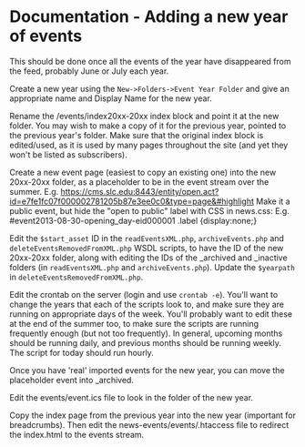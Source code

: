 # Documentation - Adding a new year of events

This should be done once all the events of the year have disappeared from the feed, probably June or July each year.

Create a new year using the `New->Folders->Event Year Folder` and give an appropriate name and Display Name for the new year.

Rename the /events/index20xx-20xx index block and point it at the new folder. You may wish to make a copy of it for the previous year, pointed to the previous year's folder. Make sure that the original index block is edited/used, as it is used by many pages throughout the site (and yet they won't be listed as subscribers).

Create a new event page (easiest to copy an existing one) into the new 20xx-20xx folder, as a placeholder to be in the event stream over the summer.
E.g. https://cms.slc.edu:8443/entity/open.act?id=e7fe1fc07f000002781205b87e3ee0c0&type=page&#highlight
Make it a public event, but hide the "open to public" label with CSS in news.css:
E.g. #event2013-08-30-opening_day-eid000001 .label {display:none;}

Edit the `$start_asset` ID in the `readEventsXML.php`, `archiveEvents.php` and `deleteEventsRemovedFromXML.php` WSDL scripts, to have the ID of the new 20xx-20xx folder, along with editing the IDs of the _archived and _inactive folders (in `readEventsXML.php` and `archiveEvents.php`).
Update the `$yearpath` in `deleteEventsRemovedFromXML.php`.

Edit the crontab on the server (login and use `crontab -e`). You'll want to change the years that each of the scripts look to, and make sure they are running on appropriate days of the week. You'll probably want to edit these at the end of the summer too, to make sure the scripts are running frequently enough (but not too frequently). In general, upcoming months should be running daily, and previous months should be running weekly. The script for today should run hourly.

Once you have 'real' imported events for the new year, you can move the placeholder event into _archived.

Edit the events/event.ics file to look in the folder of the new year.

Copy the index page from the previous year into the new year (important for breadcrumbs). Then edit the news-events/events/.htaccess file to redirect the index.html to the events stream.
